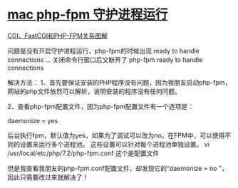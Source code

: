 # [mac php-fpm 守护进程运行](https://blog.csdn.net/weixin_36429334/article/details/83021052 )

[CGI、FastCGI和PHP-FPM关系图解](https://www.awaimai.com/371.html)

问题是没有开启守护进程运行，php-fpm的时候出现 ready to handle connections … 关闭命令行窗口后又断开了 php-fpm ready to handle connections

解决方法：
1、首先要保证安装的PHP程序没有问题，因为我朋友启动php-fpm，网站的php文件依然可以解析，说明安装的程序没有任何问题。

2、查看php-fpm配置文件，因为php-fpm配置文件有一个选项是：

daemonize = yes

后台执行fpm，默认值为yes，如果为了调试可以改为no。在FPM中，可以使用不同的设置来运行多个进程池。 这些设置可以针对每个进程池单独设置。
vi /usr/local/etc/php/7.2/php-fpm.conf 这个是配置文件

但是我查看我朋友的php-fpm.conf配置文件，却发现它的“daemonize = no ”，因此只需要改过来就解决了！

